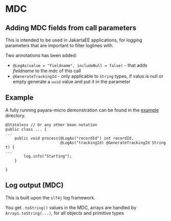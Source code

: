 # MDC 

## Adding MDC fields from call parameters

This is intended to be used in JakartaEE applications, for logging parameters that are important to filter loglines with.

Two annotations has been added:

 * `@LogAs(value = "fieldname", includeNull = false)` - that adds _fieldname_ to the mdc of this call
 * `@GenerateTrackingId` - only applicable to `String` types, if valus is null or empty generate a `uuid` value and put it in the parameter


## Example

A fully running payara-micro demonstration can be found in the [example](example) directory.

```
@Stateless // Or any other bean notation
public class ... {
...
    public void process(@LogAs("recordId") int recordId,
                        @LogAs("trackingId) @GenerateTrackingId String t) {
...
        log.info("Starting");
    }

}
```

## Log output (MDC)

This is built upon the `slf4j` log framework.

You get `.toString()` values in the MDC, arrays are handled by `Arrays.toString(...)`, for all objects and primitive types
